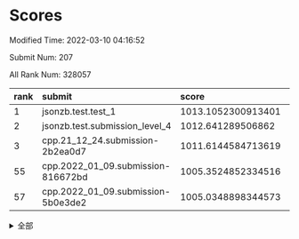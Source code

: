# Scores

Modified Time: 2022-03-10 04:16:52

Submit Num: 207

All Rank Num: 328057

| rank |               submit               |       score        |       sigma        | pk_num |
| :--- | :--------------------------------- | :----------------- | :----------------- | :----- |
| 1    | jsonzb.test.test_1                 | 1013.1052300913401 | 0.80086400605464   | 6339   |
| 2    | jsonzb.test.submission_level_4     | 1012.641289506862  | 0.8027474540047553 | 6338   |
| 3    | cpp.21_12_24.submission-2b2ea0d7   | 1011.6144584713619 | 0.7832487462726118 | 6342   |
| 55   | cpp.2022_01_09.submission-816672bd | 1005.3524852334516 | 0.7020311354367184 | 6341   |
| 57   | cpp.2022_01_09.submission-5b0e3de2 | 1005.0348898344573 | 0.7174993316808371 | 6340   |


<details>
<summary>全部</summary>

| rank |                 submit                 |       score        |       sigma        | pk_num |
| :--- | :------------------------------------- | :----------------- | :----------------- | :----- |
| 1    | jsonzb.test.test_1                     | 1013.1052300913401 | 0.80086400605464   | 6339   |
| 2    | jsonzb.test.submission_level_4         | 1012.641289506862  | 0.8027474540047553 | 6338   |
| 3    | cpp.21_12_24.submission-2b2ea0d7       | 1011.6144584713619 | 0.7832487462726118 | 6342   |
| 4    | gobigger.level_3.submission_level_3_24 | 1011.3227550409492 | 0.7759433193684783 | 6340   |
| 5    | gobigger.level_3.submission_level_3_0  | 1011.2077173847499 | 0.758178953117541  | 6342   |
| 6    | gobigger.level_3.submission_level_3_17 | 1011.1823670207701 | 0.7637038469688591 | 6341   |
| 7    | gobigger.level_3.submission_level_3_5  | 1011.1383127322684 | 0.762057059358403  | 6335   |
| 8    | gobigger.level_3.submission_level_3_19 | 1010.911942886817  | 0.7569566388273454 | 6339   |
| 9    | gobigger.level_3.submission_level_3_25 | 1010.8217717425779 | 0.7680749574572489 | 6342   |
| 10   | gobigger.level_3.submission_level_3_4  | 1010.7864985948447 | 0.7661144595456322 | 6343   |
| 11   | gobigger.level_3.submission_level_3_20 | 1010.7095375497853 | 0.7793408411810404 | 6335   |
| 12   | gobigger.level_3.submission_level_3_33 | 1010.6837210934249 | 0.7736777401557471 | 6339   |
| 13   | gobigger.level_3.submission_level_3_15 | 1010.6380159482693 | 0.7666540529714738 | 6342   |
| 14   | gobigger.level_3.submission_level_3_41 | 1010.6071404356808 | 0.7691646210493468 | 6342   |
| 15   | gobigger.level_3.submission_level_3_1  | 1010.6006632070964 | 0.7647096380673359 | 6337   |
| 16   | gobigger.level_3.submission_level_3_49 | 1010.5045373086253 | 0.7436810479059845 | 6341   |
| 17   | gobigger.level_3.submission_level_3_9  | 1010.4410161538203 | 0.762757082187725  | 6342   |
| 18   | gobigger.level_3.submission_level_3_37 | 1010.2360304020084 | 0.7395767136473261 | 6340   |
| 19   | gobigger.level_3.submission_level_3_16 | 1010.2298644950636 | 0.7461617258196643 | 6346   |
| 20   | gobigger.level_3.submission_level_3_36 | 1010.1410796462793 | 0.758090495337672  | 6336   |
| 21   | gobigger.level_3.submission_level_3_46 | 1010.0727712331494 | 0.7533738206109077 | 6339   |
| 22   | gobigger.level_3.submission_level_3_8  | 1010.0487876137894 | 0.7375624491627834 | 6342   |
| 23   | gobigger.level_3.submission_level_3_45 | 1010.0372562488805 | 0.7567526705931547 | 6343   |
| 24   | gobigger.level_3.submission_level_3_6  | 1009.9845404598312 | 0.7577244644233729 | 6344   |
| 25   | gobigger.level_3.submission_level_3_23 | 1009.9150650817691 | 0.7484764160751326 | 6340   |
| 26   | gobigger.level_3.submission_level_3_2  | 1009.8924404857269 | 0.7948928257127005 | 6339   |
| 27   | gobigger.level_3.submission_level_3_44 | 1009.843290193643  | 0.7461676046515121 | 6340   |
| 28   | gobigger.level_3.submission_level_3_14 | 1009.8347679664463 | 0.7685833955142    | 6340   |
| 29   | gobigger.level_3.submission_level_3_28 | 1009.8075913213938 | 0.7440177374076632 | 6338   |
| 30   | gobigger.level_3.submission_level_3_27 | 1009.7260947562298 | 0.7506342527922978 | 6343   |
| 31   | gobigger.level_3.submission_level_3_48 | 1009.7043963814912 | 0.7598604849807667 | 6338   |
| 32   | gobigger.level_3.submission_level_3_43 | 1009.675028408465  | 0.7770061464417856 | 6337   |
| 33   | gobigger.level_3.submission_level_3_34 | 1009.5752962530012 | 0.7410471216833052 | 6334   |
| 34   | gobigger.level_3.submission_level_3_47 | 1009.5014147531124 | 0.7353566999680079 | 6342   |
| 35   | gobigger.level_3.submission_level_3_40 | 1009.498156597732  | 0.7734283437722288 | 6342   |
| 36   | gobigger.level_3.submission_level_3_31 | 1009.4962112118852 | 0.7604649587728541 | 6339   |
| 37   | gobigger.level_3.submission_level_3_32 | 1009.4878644569956 | 0.7700407409694717 | 6339   |
| 38   | gobigger.level_3.submission_level_3_26 | 1009.4526679594017 | 0.7354272663029352 | 6337   |
| 39   | gobigger.level_3.submission_level_3_42 | 1009.4373715079872 | 0.732601043730939  | 6338   |
| 40   | gobigger.level_3.submission_level_3_29 | 1009.3361023177857 | 0.7551759192417687 | 6336   |
| 41   | gobigger.level_3.submission_level_3_7  | 1009.311247767259  | 0.7435967720123523 | 6340   |
| 42   | gobigger.level_3.submission_level_3_12 | 1009.1599397909412 | 0.7608755216461659 | 6337   |
| 43   | gobigger.level_3.submission_level_3_30 | 1009.0685323278059 | 0.7521520193648364 | 6343   |
| 44   | gobigger.level_3.submission_level_3_39 | 1009.0413569580281 | 0.7353086026235811 | 6339   |
| 45   | gobigger.level_3.submission_level_3_13 | 1009.037490720135  | 0.7604905353817963 | 6334   |
| 46   | gobigger.level_3.submission_level_3_21 | 1009.0226296145213 | 0.7484581042478572 | 6342   |
| 47   | gobigger.level_3.submission_level_3_22 | 1008.7946291905018 | 0.7403165009712894 | 6338   |
| 48   | gobigger.level_3.submission_level_3_10 | 1008.7917009473753 | 0.7480531413297831 | 6338   |
| 49   | gobigger.level_3.submission_level_3_3  | 1008.7871259059009 | 0.7354998873675606 | 6335   |
| 50   | gobigger.level_3.submission_level_3_35 | 1008.6286145425281 | 0.7467868782591324 | 6338   |
| 51   | gobigger.level_3.submission_level_3_38 | 1008.5356941578048 | 0.7535764777498398 | 6342   |
| 52   | gobigger.level_3.submission_level_3_11 | 1008.2097776393166 | 0.7436995230907122 | 6340   |
| 53   | gobigger.level_3.submission_level_3_18 | 1008.0314313737632 | 0.743816757379172  | 6340   |
| 54   | gobigger.level_1.submission_level_1_39 | 1005.8454370369199 | 0.7231511492321236 | 6338   |
| 55   | cpp.2022_01_09.submission-816672bd     | 1005.3524852334516 | 0.7020311354367184 | 6341   |
| 56   | gobigger.level_1.submission_level_1_6  | 1005.2496064207842 | 0.7177299409444705 | 6338   |
| 57   | cpp.2022_01_09.submission-5b0e3de2     | 1005.0348898344573 | 0.7174993316808371 | 6340   |
| 58   | gobigger.level_1.submission_level_1_46 | 1004.9498884749214 | 0.7177770991728986 | 6338   |
| 59   | gobigger.level_1.submission_level_1_16 | 1004.5803883827008 | 0.7070855067869644 | 6342   |
| 60   | gobigger.level_1.submission_level_1_0  | 1004.5398947184999 | 0.7145036335609509 | 6343   |
| 61   | gobigger.level_1.submission_level_1_47 | 1004.4252993598021 | 0.719402725018066  | 6340   |
| 62   | gobigger.level_1.submission_level_1_19 | 1004.404032738486  | 0.7095360154970137 | 6339   |
| 63   | gobigger.level_1.submission_level_1_12 | 1004.3464512639997 | 0.7123761614615342 | 6334   |
| 64   | gobigger.level_1.submission_level_1_29 | 1004.2105405338517 | 0.7268980029387725 | 6338   |
| 65   | gobigger.level_1.submission_level_1_9  | 1004.2024818393973 | 0.732857911234628  | 6341   |
| 66   | gobigger.level_1.submission_level_1_45 | 1004.1383403470713 | 0.7261646253565571 | 6338   |
| 67   | gobigger.level_1.submission_level_1_13 | 1004.0914239362143 | 0.7140954626298543 | 6346   |
| 68   | gobigger.level_1.submission_level_1_7  | 1004.0899330838116 | 0.7270774304924983 | 6346   |
| 69   | gobigger.level_1.submission_level_1_11 | 1003.9645120909604 | 0.7241922419814479 | 6343   |
| 70   | gobigger.level_1.submission_level_1_4  | 1003.8950299517461 | 0.7224502511972135 | 6340   |
| 71   | gobigger.level_1.submission_level_1_38 | 1003.8592713796395 | 0.7247796085635213 | 6342   |
| 72   | gobigger.level_1.submission_level_1_33 | 1003.8172039667385 | 0.7090072084146426 | 6342   |
| 73   | gobigger.level_1.submission_level_1_35 | 1003.7951602971078 | 0.7113276976911564 | 6332   |
| 74   | gobigger.level_1.submission_level_1_37 | 1003.778843975159  | 0.7142594784374903 | 6338   |
| 75   | gobigger.level_1.submission_level_1_27 | 1003.7658730263188 | 0.722402666610672  | 6338   |
| 76   | gobigger.level_1.submission_level_1_17 | 1003.7207635863481 | 0.7076747441780763 | 6339   |
| 77   | gobigger.level_1.submission_level_1_32 | 1003.6963075034296 | 0.7072822781340412 | 6338   |
| 78   | gobigger.level_1.submission_level_1_10 | 1003.6903231211681 | 0.7308419436057034 | 6340   |
| 79   | gobigger.level_1.submission_level_1_41 | 1003.6419517509706 | 0.7058349495065913 | 6336   |
| 80   | gobigger.level_1.submission_level_1_20 | 1003.5107823426499 | 0.7165275842243513 | 6340   |
| 81   | gobigger.level_1.submission_level_1_21 | 1003.4811074677077 | 0.7049360752532167 | 6336   |
| 82   | gobigger.level_1.submission_level_1_28 | 1003.4319991459007 | 0.7205618236627539 | 6341   |
| 83   | gobigger.level_1.submission_level_1_48 | 1003.3011168258787 | 0.7153165041835102 | 6339   |
| 84   | gobigger.level_1.submission_level_1_8  | 1003.2339004604682 | 0.7108727073553139 | 6340   |
| 85   | gobigger.level_1.submission_level_1_36 | 1003.2054216176201 | 0.7174308600457686 | 6335   |
| 86   | gobigger.level_1.submission_level_1_23 | 1003.119533154177  | 0.70823462171176   | 6340   |
| 87   | gobigger.level_1.submission_level_1_34 | 1003.1133530900082 | 0.7143523653307785 | 6342   |
| 88   | gobigger.level_1.submission_level_1_18 | 1003.105599572862  | 0.704096497361919  | 6337   |
| 89   | gobigger.level_1.submission_level_1_43 | 1003.0688193246843 | 0.7075753651082667 | 6333   |
| 90   | gobigger.level_1.submission_level_1_1  | 1002.9541683542991 | 0.7198245814034573 | 6338   |
| 91   | gobigger.level_1.submission_level_1_26 | 1002.9092135863754 | 0.7158053174319715 | 6330   |
| 92   | gobigger.level_1.submission_level_1_2  | 1002.8874919577528 | 0.7183593789090161 | 6339   |
| 93   | gobigger.level_1.submission_level_1_49 | 1002.8857928851089 | 0.7219654727431313 | 6339   |
| 94   | gobigger.level_1.submission_level_1_42 | 1002.633308638874  | 0.716026250961866  | 6337   |
| 95   | gobigger.level_1.submission_level_1_14 | 1002.5961712299049 | 0.7148896375739054 | 6338   |
| 96   | gobigger.level_1.submission_level_1_30 | 1002.5682619651985 | 0.7015270852202465 | 6342   |
| 97   | gobigger.level_1.submission_level_1_15 | 1002.5682610382905 | 0.7171060730974222 | 6340   |
| 98   | gobigger.level_1.submission_level_1_24 | 1002.4231372955179 | 0.7182550875859228 | 6343   |
| 99   | gobigger.level_1.submission_level_1_22 | 1002.4172535853512 | 0.7165509621670687 | 6342   |
| 100  | gobigger.level_1.submission_level_1_25 | 1002.3472184888348 | 0.7100998259421355 | 6344   |
| 101  | gobigger.level_1.submission_level_1_31 | 1002.309618661099  | 0.717002099033067  | 6342   |
| 102  | gobigger.level_1.submission_level_1_40 | 1002.0477054588977 | 0.7189008360602062 | 6336   |
| 103  | gobigger.level_1.submission_level_1_44 | 1001.9453008099819 | 0.7129030410186643 | 6341   |
| 104  | gobigger.level_1.submission_level_1_5  | 1001.8894068118269 | 0.7143552722308859 | 6330   |
| 105  | gobigger.level_1.submission_level_1_3  | 1001.42156820453   | 0.7157860085667204 | 6341   |
| 106  | gobigger.random.submission_random_19   | 997.8092427324201  | 0.7064170585066933 | 6339   |
| 107  | gobigger.random.submission_random_13   | 997.4580814404096  | 0.7037790428145653 | 6337   |
| 108  | gobigger.random.submission_random_26   | 997.0224243891214  | 0.69423035459434   | 6337   |
| 109  | gobigger.random.submission_random_8    | 996.8082585175088  | 0.699087318504696  | 6340   |
| 110  | gobigger.random.submission_random_6    | 996.8007441948793  | 0.7098292345629804 | 6338   |
| 111  | gobigger.random.submission_random_46   | 996.7553876907444  | 0.7192135291672169 | 6337   |
| 112  | gobigger.random.submission_random_23   | 996.5827738197918  | 0.7042643541509797 | 6344   |
| 113  | gobigger.random.submission_random_11   | 996.5240660963889  | 0.7209928057329151 | 6337   |
| 114  | gobigger.random.submission_random_22   | 996.5127208867832  | 0.7206720416293324 | 6343   |
| 115  | gobigger.random.submission_random_20   | 996.5058849302369  | 0.7239529492048561 | 6343   |
| 116  | gobigger.random.submission_random_17   | 996.4331864574659  | 0.6968482139607212 | 6341   |
| 117  | gobigger.random.submission_random_48   | 996.402656298981   | 0.7067499153348958 | 6341   |
| 118  | gobigger.random.submission_random_12   | 996.3732715331869  | 0.6986238383658353 | 6338   |
| 119  | gobigger.random.submission_random_44   | 996.3459618706378  | 0.7059477733920893 | 6338   |
| 120  | gobigger.random.submission_random_5    | 996.2754581766895  | 0.7181022906618804 | 6337   |
| 121  | gobigger.random.submission_random_4    | 996.2465192764998  | 0.7197637698193446 | 6338   |
| 122  | gobigger.random.submission_random_7    | 996.2275147246875  | 0.7169944212341061 | 6338   |
| 123  | gobigger.random.submission_random_40   | 996.2247758170685  | 0.7037497521657989 | 6342   |
| 124  | gobigger.random.submission_random_49   | 996.1547853918331  | 0.7013505103374648 | 6336   |
| 125  | gobigger.random.submission_random_28   | 996.1353573550649  | 0.7085692933751643 | 6340   |
| 126  | gobigger.random.submission_random_33   | 996.1181848947015  | 0.7101416551367061 | 6342   |
| 127  | gobigger.random.submission_random_35   | 996.0821147489884  | 0.707388686762811  | 6339   |
| 128  | gobigger.random.submission_random_16   | 996.048173167044   | 0.706072702942065  | 6335   |
| 129  | gobigger.random.submission_random_39   | 995.9898708651888  | 0.7024988297541689 | 6345   |
| 130  | gobigger.random.submission_random_36   | 995.9861975064618  | 0.7172266932109777 | 6340   |
| 131  | gobigger.random.submission_random_32   | 995.9276057648924  | 0.7191103486000548 | 6341   |
| 132  | gobigger.random.submission_random_42   | 995.7894778951859  | 0.7169859165224605 | 6340   |
| 133  | gobigger.random.submission_random_38   | 995.7426622364637  | 0.7098833508335708 | 6335   |
| 134  | gobigger.random.submission_random_31   | 995.7359015190011  | 0.7069536733778526 | 6337   |
| 135  | gobigger.random.submission_random_25   | 995.7289014215415  | 0.7042904149741456 | 6335   |
| 136  | gobigger.random.submission_random_27   | 995.6981275364218  | 0.7072409232757177 | 6342   |
| 137  | gobigger.random.submission_random_47   | 995.6599414634546  | 0.7124107584340929 | 6339   |
| 138  | gobigger.random.submission_random_9    | 995.6466719572838  | 0.7059455606980289 | 6336   |
| 139  | gobigger.random.submission_random_3    | 995.558326603058   | 0.7243294072674258 | 6336   |
| 140  | gobigger.random.submission_random_45   | 995.5572135685625  | 0.7306934791829627 | 6336   |
| 141  | gobigger.random.submission_random_1    | 995.5442388451238  | 0.7209724722503315 | 6339   |
| 142  | gobigger.random.submission_random_30   | 995.5438628137599  | 0.7120765901107683 | 6339   |
| 143  | gobigger.random.submission_random_2    | 995.5402032037427  | 0.712052226222789  | 6338   |
| 144  | gobigger.random.submission_random_37   | 995.5373881178868  | 0.7267343264635848 | 6341   |
| 145  | gobigger.random.submission_random_0    | 995.5137685959311  | 0.7072728600472594 | 6340   |
| 146  | gobigger.random.submission_random_18   | 995.4953992940683  | 0.7091757909741837 | 6330   |
| 147  | gobigger.random.submission_random_14   | 995.4610423380147  | 0.7259991746412949 | 6343   |
| 148  | gobigger.random.submission_random_10   | 995.4446367100121  | 0.7028622113604949 | 6342   |
| 149  | gobigger.random.submission_random_24   | 995.4337182725158  | 0.7167269703473579 | 6345   |
| 150  | gobigger.random.submission_random_43   | 995.4229476268329  | 0.7043448139756333 | 6341   |
| 151  | gobigger.random.submission_random_15   | 995.3569670225725  | 0.7291802374310444 | 6347   |
| 152  | gobigger.random.submission_random_29   | 995.3210178124558  | 0.7128678922904387 | 6339   |
| 153  | gobigger.random.submission_random_34   | 995.0291407345482  | 0.7076648744247851 | 6340   |
| 154  | gobigger.random.submission_random_21   | 994.8390737829607  | 0.7273944331261096 | 6338   |
| 155  | gobigger.random.submission_random_41   | 994.7212670630739  | 0.7065652305581177 | 6340   |
| 156  | gobigger.level_2.submission_level_2_8  | 993.9693477472309  | 0.7326552925058577 | 6337   |
| 157  | gobigger.level_2.submission_level_2_21 | 993.916207171553   | 0.7233063933356764 | 6342   |
| 158  | gobigger.level_2.submission_level_2_49 | 993.8458837407695  | 0.7257421616517977 | 6337   |
| 159  | gobigger.level_2.submission_level_2_33 | 993.819021194996   | 0.7443831964210291 | 6334   |
| 160  | gobigger.level_2.submission_level_2_7  | 993.7304858155327  | 0.7164165326551329 | 6344   |
| 161  | gobigger.level_2.submission_level_2_32 | 993.6873769716609  | 0.7452076839776485 | 6344   |
| 162  | gobigger.level_2.submission_level_2_3  | 993.4387447914196  | 0.7418928403990759 | 6342   |
| 163  | gobigger.level_2.submission_level_2_12 | 993.3437066337782  | 0.7320617245678805 | 6340   |
| 164  | gobigger.level_2.submission_level_2_41 | 993.3029372114223  | 0.7167458010029365 | 6337   |
| 165  | gobigger.level_2.submission_level_2_4  | 993.190058850473   | 0.7346089056985445 | 6334   |
| 166  | gobigger.level_2.submission_level_2_10 | 993.0205013192781  | 0.7461930658629631 | 6333   |
| 167  | gobigger.level_2.submission_level_2_36 | 992.8783701187838  | 0.7312013338631232 | 6343   |
| 168  | gobigger.level_2.submission_level_2_27 | 992.858118305647   | 0.7467608551996544 | 6341   |
| 169  | gobigger.level_2.submission_level_2_38 | 992.7684494269594  | 0.7486819205016968 | 6339   |
| 170  | gobigger.level_2.submission_level_2_9  | 992.6932616283731  | 0.7391626985736899 | 6336   |
| 171  | gobigger.level_2.submission_level_2_14 | 992.6481646853606  | 0.7456010830314445 | 6342   |
| 172  | gobigger.level_2.submission_level_2_39 | 992.6352807338044  | 0.7611514690939711 | 6341   |
| 173  | gobigger.level_2.submission_level_2_48 | 992.6302290649986  | 0.7378049162599633 | 6333   |
| 174  | gobigger.level_2.submission_level_2_34 | 992.4467776584935  | 0.7428158504324681 | 6336   |
| 175  | gobigger.level_2.submission_level_2_44 | 992.2719438237315  | 0.7505669582648657 | 6339   |
| 176  | gobigger.level_2.submission_level_2_0  | 992.261763924511   | 0.748397341074884  | 6336   |
| 177  | gobigger.level_2.submission_level_2_45 | 992.2016685511741  | 0.7451130964133709 | 6341   |
| 178  | gobigger.level_2.submission_level_2_18 | 992.1775713928823  | 0.7488833023909112 | 6339   |
| 179  | gobigger.level_2.submission_level_2_20 | 992.0912309933013  | 0.7783979071287057 | 6335   |
| 180  | gobigger.level_2.submission_level_2_24 | 992.0437426784487  | 0.7607934613807977 | 6337   |
| 181  | gobigger.level_2.submission_level_2_17 | 991.9347274803338  | 0.7460205123083858 | 6339   |
| 182  | gobigger.level_2.submission_level_2_35 | 991.9328638794381  | 0.7522806277492409 | 6345   |
| 183  | gobigger.level_2.submission_level_2_23 | 991.8819254904115  | 0.7405592472345056 | 6339   |
| 184  | gobigger.level_2.submission_level_2_13 | 991.7894505019846  | 0.7485477368749426 | 6339   |
| 185  | gobigger.level_2.submission_level_2_2  | 991.7249729307084  | 0.7488789755883736 | 6340   |
| 186  | gobigger.level_2.submission_level_2_40 | 991.7020054062097  | 0.7381522675222094 | 6340   |
| 187  | gobigger.level_2.submission_level_2_22 | 991.7016701220723  | 0.7450513378084188 | 6340   |
| 188  | gobigger.level_2.submission_level_2_16 | 991.6927587590178  | 0.743899246790557  | 6342   |
| 189  | gobigger.level_2.submission_level_2_43 | 991.595521847023   | 0.7584462582869727 | 6341   |
| 190  | gobigger.level_2.submission_level_2_26 | 991.5780410424351  | 0.7529489979286935 | 6342   |
| 191  | gobigger.level_2.submission_level_2_47 | 991.5067539992721  | 0.7569533714202352 | 6339   |
| 192  | gobigger.level_2.submission_level_2_19 | 991.4915279784332  | 0.734918194868376  | 6332   |
| 193  | gobigger.level_2.submission_level_2_1  | 991.3880916438424  | 0.7831551573155623 | 6335   |
| 194  | gobigger.level_2.submission_level_2_6  | 991.3261292680596  | 0.7630606996653103 | 6347   |
| 195  | gobigger.level_2.submission_level_2_15 | 991.2507307993565  | 0.751619549568637  | 6341   |
| 196  | gobigger.level_2.submission_level_2_31 | 991.2295889973096  | 0.7638163534413124 | 6341   |
| 197  | gobigger.level_2.submission_level_2_37 | 991.1560446007935  | 0.7522050396932319 | 6338   |
| 198  | gobigger.level_2.submission_level_2_25 | 991.0268066142311  | 0.7584992469117406 | 6341   |
| 199  | gobigger.level_2.submission_level_2_30 | 990.8291368802685  | 0.750223927541957  | 6343   |
| 200  | gobigger.level_2.submission_level_2_29 | 990.8144959540999  | 0.7483328590021988 | 6342   |
| 201  | gobigger.level_2.submission_level_2_46 | 990.7580929826285  | 0.751509789782587  | 6337   |
| 202  | gobigger.level_2.submission_level_2_42 | 990.5675438144566  | 0.7719794007927802 | 6339   |
| 203  | gobigger.level_2.submission_level_2_5  | 990.3786436894128  | 0.7684725051522512 | 6338   |
| 204  | gobigger.level_2.submission_level_2_28 | 990.1973126129086  | 0.7646196645832678 | 6340   |
| 205  | gobigger.level_2.submission_level_2_11 | 989.8820199941089  | 0.7621229723627185 | 6346   |
| 206  | gobigger.none.submission_none_0        | 977.9313761507211  | 1.2342644714112954 | 6335   |
| 207  | gobigger.none.submission_none_1        | 976.4771449271904  | 1.3873672627953324 | 6332   |

</details>